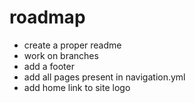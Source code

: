 # roadmap

- create a proper readme
- work on branches
- add a footer
- add all pages present in navigation.yml
- add home link to site logo
